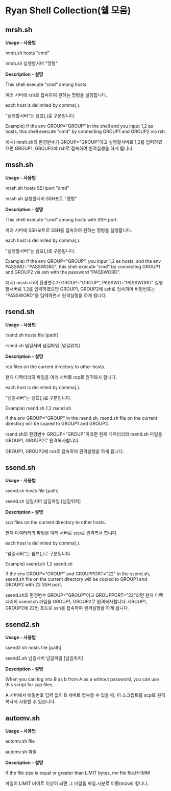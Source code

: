﻿# Ryan Shell Collection(쉘 모음)
## mrsh.sh
**Usage - 사용법**

mrsh.sh hosts "cmd"

mrsh.sh 실행할서버 "명령"

**Description - 설명**

This shell execute "cmd" among hosts.

여러 서버에 rsh로 접속하여 원하는 명령을 실행합니다.

each host is delimited by comma(,).

"실행할서버"는 쉼표(,)로 구분됩니다.

Example) If the env GROUP="GROUP" in the shell and you input 1,2 as hosts, this shell execute "cmd" by connecting GROUP1 and GROUP2 via rsh.

예시) mrsh.sh의 환경변수가 GROUP="GROUP"이고 실행할서버로 1,2를 입력하였으면 GROUP1, GROUP2에 rsh로 접속하여 원격실행을 하게 됩니다.

## mssh.sh
**Usage - 사용법**

mssh.sh hosts SSHport "cmd"

mssh.sh 실행할서버 SSH포트 "명령"

**Description - 설명**

This shell execute "cmd" among hosts with SSH port.

여러 서버에 SSH포트로 SSH를 접속하여 원하는 명령을 실행합니다.

each host is delimited by comma(,).

"실행할서버"는 쉼표(,)로 구분됩니다.

Example) If the env GROUP="GROUP", you input 1,2 as hosts, and the env PASSWD="PASSWORD", this shell execute "cmd" by connecting GROUP1 and GROUP2 via ssh with the password "PASSWORD".

예시) mssh.sh의 환경변수가 GROUP="GROUP", PASSWD="PASSWORD" 실행할서버로 1,2를 입력하였으면 GROUP1, GROUP2에 ssh로 접속하며 비밀번호는 "PASSWORD"를 입력하면서 원격실행을 하게 됩니다.

## rsend.sh
**Usage - 사용법**

rsend.sh hosts file [path]

rsend.sh 넘길서버 넘길파일 [넘길위치]

**Description - 설명**

rcp files on the current directory to other hosts.

현재 디렉터리의 파일을 여러 서버로 rcp로 원격복사 합니다.

each host is delimited by comma(,).

"넘길서버"는 쉼표(,)로 구분됩니다.

Example) rsend.sh 1,2 rsend.sh

If the env GROUP="GROUP" in the rsend.sh, rsend.sh file on the current directory will be copied to GROUP1 and GROUP2.

rsend.sh의 환경변수 GROUP="GROUP"이라면 현재 디렉터리의 rsend.sh 파일을 GROUP1, GROUP2로 원격복사합니다.

GROUP1, GROUP2에 rsh로 접속하여 원격실행을 하게 됩니다.

## ssend.sh
**Usage - 사용법**

ssend.sh hosts file [path]

ssend.sh 넘길서버 넘길파일 [넘길위치]

**Description - 설명**

scp files on the current directory to other hosts.

현재 디렉터리의 파일을 여러 서버로 scp로 원격복사 합니다.

each host is delimited by comma(,).

"넘길서버"는 쉼표(,)로 구분됩니다.

Example) ssend.sh 1,2 ssend.sh

If the env GROUP="GROUP" and GROUPPORT="22" in the ssend.sh, ssend.sh file on the current directory will be copied to GROUP1 and GROUP2 with 22 SSH port.

ssend.sh의 환경변수 GROUP="GROUP"이고 GROUPPORT="22"라면 현재 디렉터리의 ssend.sh 파일을 GROUP1, GROUP2로 원격복사합니다.
GROUP1, GROUP2에 22번 포트로 ssh를 접속하여 원격실행을 하게 됩니다.

## ssend2.sh
**Usage - 사용법**

ssend2.sh hosts file [path]

ssend2.sh 넘길서버 넘길파일 [넘길위치]

**Description - 설명**

When you can log into B as b from A as a without password, you can use this script for scp files.

A 서버에서 비밀번호 입력 없이 B 서버로 접속할 수 있을 때, 이 스크립트를 scp로 원격복사에 사용할 수 있습니다.


## automv.sh
**Usage - 사용법**

automv.sh file

automv.sh 파일

**Description - 설명**

If the file size is equal or greater than LIMIT bytes, mv file file.HHMM

파일이 LIMIT 바이트 이상이 되면 그 파일을 파일.시분로 이동(move) 합니다.